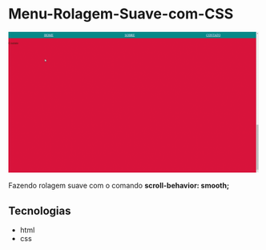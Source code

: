 <h1> Menu-Rolagem-Suave-com-CSS </h1>

<img src="Menu-Rolagem-Suave.gif" width="500px" >

<p> Fazendo rolagem suave com o comando <strong>scroll-behavior: smooth;</strong> </p>

## Tecnologias
- html
- css

